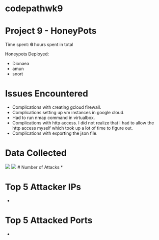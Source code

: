 # codepathwk9
# Project 9 - HoneyPots

Time spent: **6** hours spent in total

Honeypots Deployed: 
* Dionaea
* amun
* snort

# Issues Encountered
* Complications with creating gcloud firewall.
* Complications setting up vm instances in google cloud.
* Had to run nmap command in virtualbox.
* Complications with http access. I did not realize that I had to allow the http access myself which took up a lot of time to figure out. 
* Complications with exporting the json file.


# Data Collected
<img src='https://raw.githubusercontent.com/lihaojin/codepathwk9/master/honeypot1.png'/>
<img src='https://raw.githubusercontent.com/lihaojin/codepathwk9/master/honeypot2.png'/>
# Number of Attacks
*


# Top 5 Attacker IPs
*


# Top 5 Attacked Ports
*

